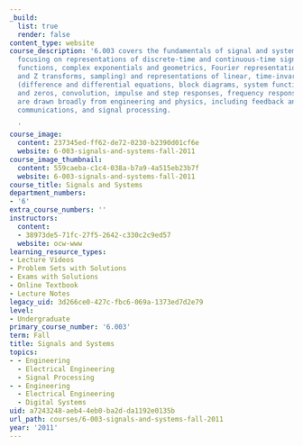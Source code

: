 ```yaml
---
_build:
  list: true
  render: false
content_type: website
course_description: '6.003 covers the fundamentals of signal and system analysis,
  focusing on representations of discrete-time and continuous-time signals (singularity
  functions, complex exponentials and geometrics, Fourier representations, Laplace
  and Z transforms, sampling) and representations of linear, time-invariant systems
  (difference and differential equations, block diagrams, system functions, poles
  and zeros, convolution, impulse and step responses, frequency responses). Applications
  are drawn broadly from engineering and physics, including feedback and control,
  communications, and signal processing.

  '
course_image:
  content: 237345ed-ff62-de72-0230-b2390d01cf6e
  website: 6-003-signals-and-systems-fall-2011
course_image_thumbnail:
  content: 559caeba-c1c4-038a-b7a9-4a515eb23b7f
  website: 6-003-signals-and-systems-fall-2011
course_title: Signals and Systems
department_numbers:
- '6'
extra_course_numbers: ''
instructors:
  content:
  - 38973de5-71fc-27f5-2642-c330c2c9ed57
  website: ocw-www
learning_resource_types:
- Lecture Videos
- Problem Sets with Solutions
- Exams with Solutions
- Online Textbook
- Lecture Notes
legacy_uid: 3d266ce0-427c-fbc6-069a-1373ed7d2e79
level:
- Undergraduate
primary_course_number: '6.003'
term: Fall
title: Signals and Systems
topics:
- - Engineering
  - Electrical Engineering
  - Signal Processing
- - Engineering
  - Electrical Engineering
  - Digital Systems
uid: a7243248-aeb4-4eb0-ba2d-da1192e0135b
url_path: courses/6-003-signals-and-systems-fall-2011
year: '2011'
---
```

